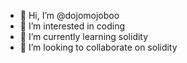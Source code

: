 - 👋 Hi, I’m @dojomojoboo
- 👀 I’m interested in coding
- 🌱 I’m currently learning solidity
- 💞️ I’m looking to collaborate on solidity

<!---
dojomojoboo/dojomojoboo is a ✨ special ✨ repository because its `README.md` (this file) appears on your GitHub profile.
You can click the Preview link to take a look at your changes.
--->
